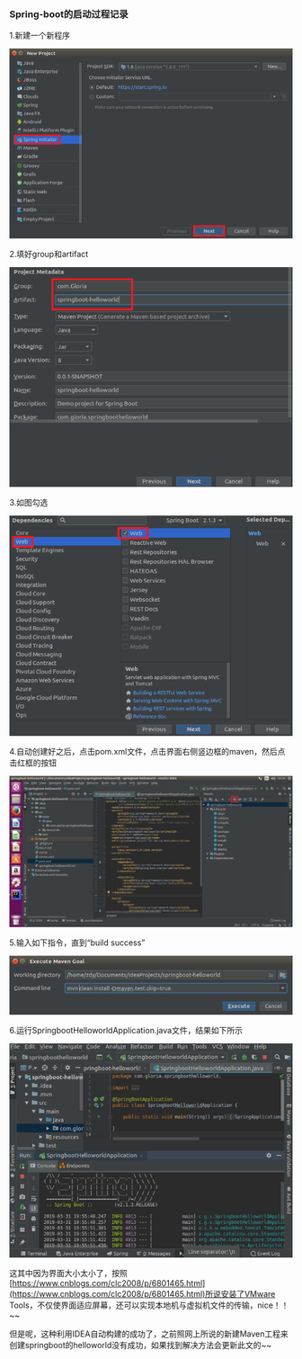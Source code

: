 ### Spring-boot的启动过程记录

1.新建一个新程序

![new project](https://github.com/zdy2017110124/Spring-HelloWorld/blob/master/pics/new%20project.png)

2.填好group和artifact

![1](pics/1.PNG)

3.如图勾选

![2](pics/2.PNG)

4.自动创建好之后，点击pom.xml文件，点击界面右侧竖边框的maven，然后点击红框的按钮

![mvn](pics/mvn.png)

5.输入如下指令，直到“build success”

![mvn2](pics/mvn2.png)

6.运行SpringbootHelloworldApplication.java文件，结果如下所示

![springboot](pics/springboot.PNG)

这其中因为界面大小太小了，按照[https://www.cnblogs.com/clc2008/p/6801465.html](https://www.cnblogs.com/clc2008/p/6801465.html)所说安装了VMware Tools，不仅使界面适应屏幕，还可以实现本地机与虚拟机文件的传输，nice！！~~

但是呢，这种利用IDEA自动构建的成功了，之前照网上所说的新建Maven工程来创建springboot的helloworld没有成功，如果找到解决方法会更新此文的~~
